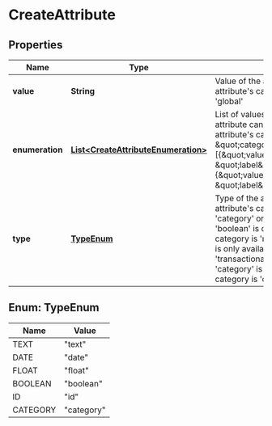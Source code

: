
# CreateAttribute

## Properties
Name | Type | Description | Notes
------------ | ------------- | ------------- | -------------
**value** | **String** | Value of the attribute. Use only if the attribute&#39;s category is &#39;calculated&#39; or &#39;global&#39; |  [optional]
**enumeration** | [**List&lt;CreateAttributeEnumeration&gt;**](CreateAttributeEnumeration.md) | List of values and labels that the attribute can take. Use only if the attribute&#39;s category is \&quot;category\&quot;. For example, [{\&quot;value\&quot;:1, \&quot;label\&quot;:\&quot;male\&quot;}, {\&quot;value\&quot;:2, \&quot;label\&quot;:\&quot;female\&quot;}] |  [optional]
**type** | [**TypeEnum**](#TypeEnum) | Type of the attribute. Use only if the attribute&#39;s category is &#39;normal&#39;, &#39;category&#39; or &#39;transactional&#39; ( type &#39;boolean&#39; is only available if the category is &#39;normal&#39; attribute, type &#39;id&#39; is only available if the category is &#39;transactional&#39; attribute &amp; type &#39;category&#39; is only available if the category is &#39;category&#39; attribute ) |  [optional]


<a name="TypeEnum"></a>
## Enum: TypeEnum
Name | Value
---- | -----
TEXT | &quot;text&quot;
DATE | &quot;date&quot;
FLOAT | &quot;float&quot;
BOOLEAN | &quot;boolean&quot;
ID | &quot;id&quot;
CATEGORY | &quot;category&quot;



